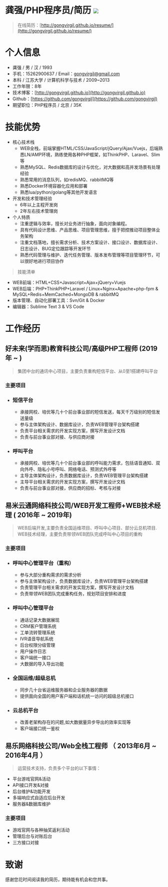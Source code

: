 # 龚强/PHP程序员/简历 [![](https://img.shields.io/badge/download-pdf-green.svg)][D1]

> 在线简历：[http://gongvirgil.github.io/resume/](http://gongvirgil.github.io/resume/)

# 个人信息

- 龚强 / 男 / 汉 / 1993
- 手机：15262900637 / Email：gongvirgil@gmail.com
- 本科 / 江苏大学 / 计算机科学与技术 / 2009~2013
- 工作年限：8年
- 技术博客：[http://gongvirgil.github.io](http://gongvirgil.github.io)
- Github：[https://github.com/gongvirgil](https://github.com/gongvirgil)
- 期望职位：PHP程序员 / 北京 / 35K

# 技能优势

* 核心技术栈
  * WEB全栈，前端掌握HTML/CSS/JavaScript/jQuery/Ajax/Vuejs，后端熟悉LN/AMP环境，熟练使用各种PHP框架，如ThinkPHP、Laravel、Slim等
  * 熟悉MySQL、Redis数据库的设计与优化，对大数据和高并发场景有处理经验
  * 熟悉常用的消息队列，如redisMQ、rabbitMQ等
  * 熟悉Docker环境容器化应用和部署
  * 熟悉lua/python/golang等其他开发语言
* 开发和技术管理经验
  * 6年以上主程开发岗
  * 2年左右技术管理岗
* 个人特质
  * 注重逻辑与效率，擅长对业务进行抽象，面向对象编程。
  * 具有代码设计思维、产品思维、项目管理思维，擅于把控推动项目整体业务架构
  * 注重文档落地，擅长需求分析、技术方案设计、接口设计、数据库设计、日志设计、BUG定位跟踪等开发环节
  * 熟悉代码管理与维护、迭代任务管理、版本发布管理等项目管理环节，可以很好地进行项目协作

> 技能清单

- WEB前端：HTML+CSS+Javascript+Ajax+jQuery+Vuejs
- WEB后端：PHP+ThinkPHP+Laravel / Linux+Nginx+Apache+php-fpm & MySQL+Redis+MemCached+MongoDB & rabbitMQ
- 版本管理、自动化部署工具：Svn/Git & Docker
- 编辑器：Sublime Text 3 & VS Code


# 工作经历

## 好未来(学而思)教育科技公司/高级PHP工程师 (2019年 ~ )

> 集团中台的通讯中心项目，主要负责重构短信平台、从0至1搭建呼叫平台

### 主要项目

- ### 短信平台

	- 承接网校、培优等几十个前台事业部的短信发送，每天千万级别的短信发送量级
	- 参与主体架构设计、数据库设计，负责WEB管理平台架构搭建
	- 负责平台相关需求的开发实现方案，撰写开发设计文档
	- 负责与前台事业部对接、与供应商对接

- ### 呼叫平台

	- 承接网校、培优等几十个前台事业部的呼叫能力需求，包括语音通知、双向外呼、隐私小号呼叫、网络电话、预测式外呼等
	- 主导主体架构设计，负责数据库设计，负责WEB管理平台架构搭建
	- 主导平台相关需求的开发实现方案，撰写开发设计文档
	- 负责与前台事业部对接，供应商的招标、考核与对接

## 易米云通网络科技公司/WEB开发工程师+WEB技术经理	  ( 2016年 ~ 2019年)

> WEB后端开发,主要负责全国运维项目、呼叫中心项目、部分云总机项目.
> WEB技术经理，主要负责带领WEB团队完成呼叫中心项目的重构

### 主要项目

- ### 呼叫中心管理平台（重构）

	- 参与大部分重构需求的需求分析
	- 参与主体架构设计，负责数据库设计，负责WEB管理平台架构搭建
	- 负责管理平台相关需求的开发实现方案，撰写开发设计文档
	- 负责带领WEB团队完成重构任务，规划项目安排和进度

- ### 呼叫中心管理平台

	- 通话记录大数据展现
	- CRM客户管理系统
	- 工单流转管理系统
	- IVR语音导航系统
	- 后台权限分级管理
	- 用户操作日志
	- 客户端统一接口
	- 大数据的导入导出功能

- ### 全国运维/超级总机

	- 同步几十台省运维服务器和企业服务器的数据
	- 提供面向全国的用户客户端和话机统一访问的超级总机接口

- ### 云总机平台

	- 改善老架构存在的问题,如大数据量异步导出的效率实现等
	- 客户端接口统一鉴权

## 易乐网络科技公司/Web全栈工程师 （ 2013年6月 ~ 2016年4月 ）

> 运营技术支持，负责多个平台的以下事情：

- 平台游戏官网&活动
- API接口开发&对接
- 后台维护&功能开发
- 多端响应式自适应后台开发
- 服务器&数据库维护

### 主要项目

- 游戏官网与各种抽奖返利活动
- 管理后台与对账后台
- 三方接口对接

# 致谢

感谢您花时间阅读我的简历，期待能有机会和您共事。

[D1]: https://gongvirgil.github.io/resume/GongQiang_PHPer_Resume.pdf "PDF简历下载"
